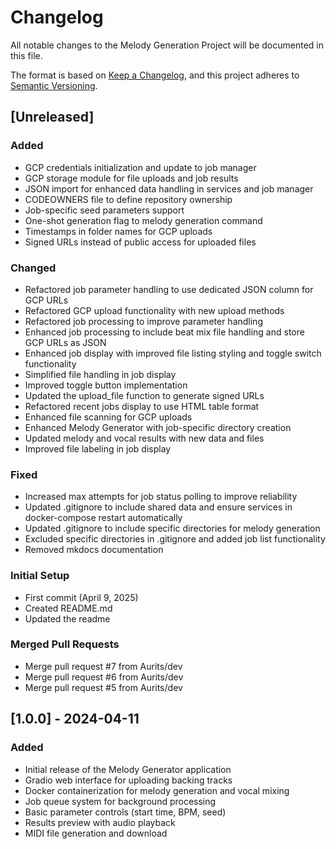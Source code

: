 # Changelog

All notable changes to the Melody Generation Project will be documented in this file.

The format is based on [Keep a Changelog](https://keepachangelog.com/en/1.0.0/),
and this project adheres to [Semantic Versioning](https://semver.org/spec/v2.0.0.html).

## [Unreleased]

### Added
- GCP credentials initialization and update to job manager
- GCP storage module for file uploads and job results
- JSON import for enhanced data handling in services and job manager
- CODEOWNERS file to define repository ownership
- Job-specific seed parameters support
- One-shot generation flag to melody generation command
- Timestamps in folder names for GCP uploads
- Signed URLs instead of public access for uploaded files

### Changed
- Refactored job parameter handling to use dedicated JSON column for GCP URLs
- Refactored GCP upload functionality with new upload methods
- Refactored job processing to improve parameter handling
- Enhanced job processing to include beat mix file handling and store GCP URLs as JSON
- Enhanced job display with improved file listing styling and toggle switch functionality
- Simplified file handling in job display
- Improved toggle button implementation
- Updated the upload_file function to generate signed URLs
- Refactored recent jobs display to use HTML table format
- Enhanced file scanning for GCP uploads
- Enhanced Melody Generator with job-specific directory creation
- Updated melody and vocal results with new data and files
- Improved file labeling in job display

### Fixed
- Increased max attempts for job status polling to improve reliability
- Updated .gitignore to include shared data and ensure services in docker-compose restart automatically
- Updated .gitignore to include specific directories for melody generation
- Excluded specific directories in .gitignore and added job list functionality
- Removed mkdocs documentation

### Initial Setup
- First commit (April 9, 2025)
- Created README.md
- Updated the readme

### Merged Pull Requests
- Merge pull request #7 from Aurits/dev
- Merge pull request #6 from Aurits/dev
- Merge pull request #5 from Aurits/dev

## [1.0.0] - 2024-04-11

### Added
- Initial release of the Melody Generator application
- Gradio web interface for uploading backing tracks
- Docker containerization for melody generation and vocal mixing
- Job queue system for background processing
- Basic parameter controls (start time, BPM, seed)
- Results preview with audio playback
- MIDI file generation and download